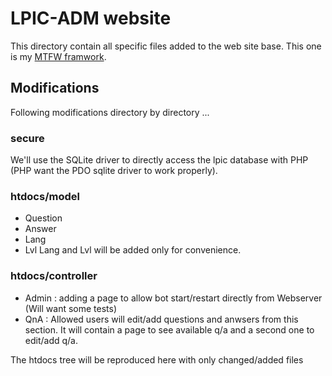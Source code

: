 LPIC-ADM website
================

This directory contain all specific files added to the web site base.
This one is my [MTFW framwork](https://github.com/Meier-Link/mtfw).

Modifications
-------------

Following modifications directory by directory ...

### secure

We'll use the SQLite driver to directly access the lpic database with PHP (PHP want the PDO sqlite driver to work properly).

### htdocs/model

* Question
* Answer
* Lang
* Lvl
Lang and Lvl will be added only for convenience.

### htdocs/controller

* Admin : adding a page to allow bot start/restart directly from Webserver (Will want some tests)
* QnA : Allowed users will edit/add questions and anwsers from this section. It will contain a page to see available q/a and a second one to edit/add q/a.

The htdocs tree will be reproduced here with only changed/added files

